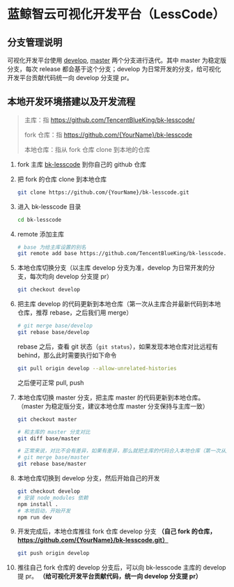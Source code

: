 # 蓝鲸智云可视化开发平台（LessCode）

## 分支管理说明

可视化开发平台使用 [develop](https://github.com/TencentBlueKing/bk-lesscode/tree/develop), [master](https://github.com/TencentBlueKing/bk-lesscode/tree/master) 两个分支进行迭代。其中 master 为稳定版分支，每次 release 都会基于这个分支；develop 为日常开发的分支，给可视化开发平台贡献代码统一向 develop 分支提 pr。

## 本地开发环境搭建以及开发流程

> 主库：指 https://github.com/TencentBlueKing/bk-lesscode/
>
> fork 仓库：指 https://github.com/{YourName}/bk-lesscode
>
> 本地仓库：指从 fork 仓库 clone 到本地的仓库

1. fork 主库 [bk-lesscode](https://github.com/TencentBlueKing/bk-lesscode) 到你自己的 github 仓库
2. 把 fork 的仓库 clone 到本地仓库
    ```bash
    git clone https://github.com/{YourName}/bk-lesscode.git
    ```
3. 进入 bk-lesscode 目录
    ```bash
    cd bk-lesscode
    ```
4. remote 添加主库
    ```bash
    # base 为给主库设置的别名
    git remote add base https://github.com/TencentBlueKing/bk-lesscode.git
    ```
5. 本地仓库切换分支（以主库 develop 分支为准，develop 为日常开发的分支，每次均向 develop 分支提 pr）
    ```bash
    git checkout develop
    ```
6. 把主库 develop 的代码更新到本地仓库（第一次从主库合并最新代码到本地仓库，推荐 rebase，之后我们用 merge）
    ```bash
    # git merge base/develop
    git rebase base/develop
    ```
    rebase 之后，查看 git 状态（`git status`），如果发现本地仓库对比远程有 behind，那么此时需要执行如下命令
    ```bash
    git pull origin develop --allow-unrelated-histories
    ```
    之后便可正常 pull, push

7. 本地仓库切换 master 分支，把主库 master 的代码更新到本地仓库。（master 为稳定版分支，建议本地仓库 master 分支保持与主库一致）
    ```bash
    git checkout master

    # 和主库的 master 分支对比
    git diff base/master

    # 正常来说，对比不会有差异，如果有差异，那么就把主库的代码合入本地仓库（第一次从主库合并最新代码到自己的库，推荐 rebase，之后我们用 merge）
    # git merge base/master
    git rebase base/master
    ```
8. 本地仓库切换到 develop 分支，然后开始自己的开发
    ```bash
    git checkout develop
    # 安装 node_modules 依赖
    npm install .
    # 本地启动，开始开发
    npm run dev
    ```
9. 开发完成后，本地仓库推往 fork 仓库 develop 分支 **（自己 fork 的仓库，https://github.com/{YourName}/bk-lesscode.git）**
    ```bash
    git push origin develop
    ```
10. 推往自己 fork 仓库的 develop 分支后，可以向 bk-lesscode 主库的 develop 提 pr。 **（给可视化开发平台贡献代码，统一向 develop 分支提 pr）**
